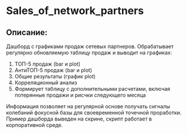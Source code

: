 # Sales_of_network_partners

Описание:
---------------------
Дашборд с графиками продаж сетевых партнеров. Обрабатывает регулярно обновляемую таблицу продаж и выводит на графиках: 
1. ТОП-5 продаж (bar и plot)
2. АнтиТОП-5 продаж (bar и plot)
3. Общие результаты (график plot)
4. Корреляционный анализ
5. Формирует таблицу с дополнительными расчетами, включая потерянные продажи и рисчки следующего месяца

Информация позволяет на регулярной основе получать сигналы колебаний фокусной базы для своевременной точечной проработки.
Пример дашборда выведен на скрине, скрипт работает в корпоративной среде.
